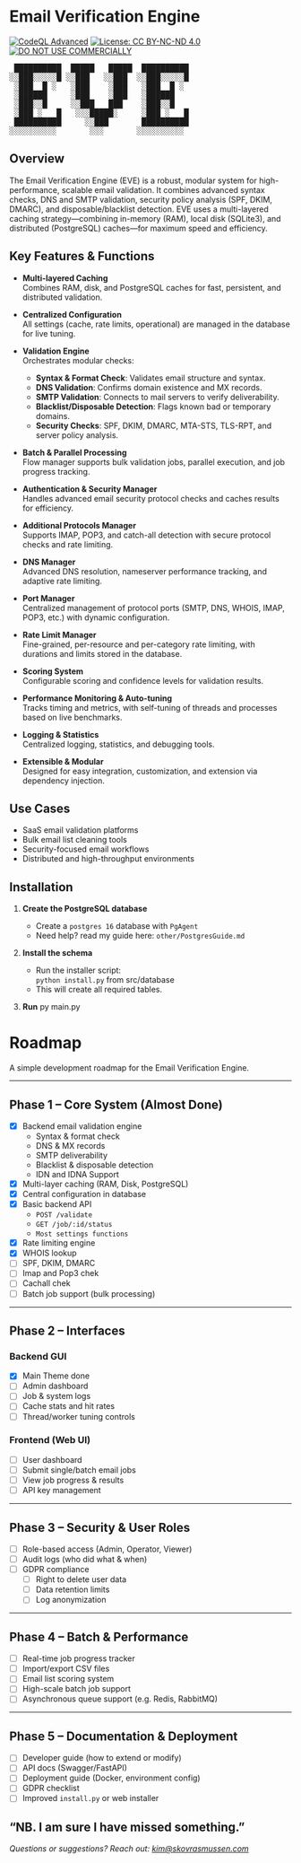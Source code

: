 # Email Verification Engine

[![CodeQL Advanced](https://github.com/Ranrar/Email-Verification-Engine/actions/workflows/codeql.yml/badge.svg)](https://github.com/Ranrar/Email-Verification-Engine/actions/workflows/codeql.yml)
[![License: CC BY-NC-ND 4.0](https://img.shields.io/badge/License-CC%20BY--NC--ND%204.0-yellow.svg)](https://creativecommons.org/licenses/by-nc-nd/4.0/)
[![DO NOT USE COMMERCIALLY](https://img.shields.io/badge/Commercial%20Use-Not%20Allowed-red.svg)](mailto:kim@skovrasmussen.com)


<pre lang="text">
 ██████████  █████   █████  ██████████
░░███░░░░░█ ░░███   ░░███  ░░███░░░░░█  
 ░███  █ ░   ░███    ░███   ░███  █ ░
 ░██████     ░███    ░███   ░██████
 ░███░░█     ░░███   ███    ░███░░█
 ░███ ░   █   ░░░█████░     ░███ ░   █
 ██████████     ░░███       ██████████
░░░░░░░░░░       ░░░       ░░░░░░░░░░</pre>

## Overview

The Email Verification Engine (EVE) is a robust, modular system for high-performance, scalable email validation. It combines advanced syntax checks, DNS and SMTP validation, security policy analysis (SPF, DKIM, DMARC), and disposable/blacklist detection. EVE uses a multi-layered caching strategy—combining in-memory (RAM), local disk (SQLite3), and distributed (PostgreSQL) caches—for maximum speed and efficiency.

## Key Features & Functions

- **Multi-layered Caching**  
  Combines RAM, disk, and PostgreSQL caches for fast, persistent, and distributed validation.

- **Centralized Configuration**  
  All settings (cache, rate limits, operational) are managed in the database for live tuning.

- **Validation Engine**  
  Orchestrates modular checks:
  - **Syntax & Format Check**: Validates email structure and syntax.
  - **DNS Validation**: Confirms domain existence and MX records.
  - **SMTP Validation**: Connects to mail servers to verify deliverability.
  - **Blacklist/Disposable Detection**: Flags known bad or temporary domains.
  - **Security Checks**: SPF, DKIM, DMARC, MTA-STS, TLS-RPT, and server policy analysis.

- **Batch & Parallel Processing**  
  Flow manager supports bulk validation jobs, parallel execution, and job progress tracking.

- **Authentication & Security Manager**  
  Handles advanced email security protocol checks and caches results for efficiency.

- **Additional Protocols Manager**  
  Supports IMAP, POP3, and catch-all detection with secure protocol checks and rate limiting.

- **DNS Manager**  
  Advanced DNS resolution, nameserver performance tracking, and adaptive rate limiting.

- **Port Manager**  
  Centralized management of protocol ports (SMTP, DNS, WHOIS, IMAP, POP3, etc.) with dynamic configuration.

- **Rate Limit Manager**  
  Fine-grained, per-resource and per-category rate limiting, with durations and limits stored in the database.

- **Scoring System**  
  Configurable scoring and confidence levels for validation results.

- **Performance Monitoring & Auto-tuning**  
  Tracks timing and metrics, with self-tuning of threads and processes based on live benchmarks.

- **Logging & Statistics**  
  Centralized logging, statistics, and debugging tools.

- **Extensible & Modular**  
  Designed for easy integration, customization, and extension via dependency injection.

## Use Cases

- SaaS email validation platforms
- Bulk email list cleaning tools
- Security-focused email workflows
- Distributed and high-throughput environments

## Installation

1. **Create the PostgreSQL database**  
   - Create a `postgres 16` database with `PgAgent`
   - Need help? read my guide here: `other/PostgresGuide.md`

2. **Install the schema**  
   - Run the installer script:  
     `python install.py` from src/database
   - This will create all required tables.

3. **Run**
   py main.py


# Roadmap

A simple development roadmap for the Email Verification Engine.

---

## Phase 1 – Core System (Almost Done)

- [x] Backend email validation engine  
  - Syntax & format check  
  - DNS & MX records  
  - SMTP deliverability  
  - Blacklist & disposable detection
  - IDN and IDNA Support
- [x] Multi-layer caching (RAM, Disk, PostgreSQL)  
- [x] Central configuration in database  
- [x] Basic backend API  
  - `POST /validate`  
  - `GET /job/:id/status`
  -  `Most settings functions`
- [x] Rate limiting engine
- [X] WHOIS lookup
- [ ] SPF, DKIM, DMARC
- [ ] Imap and Pop3 chek
- [ ] Cachall chek
- [ ] Batch job support (bulk processing)

---

## Phase 2 – Interfaces

### Backend GUI
- [x] Main Theme done
- [ ] Admin dashboard  
- [ ] Job & system logs  
- [ ] Cache stats and hit rates  
- [ ] Thread/worker tuning controls  

### Frontend (Web UI)
- [ ] User dashboard  
- [ ] Submit single/batch email jobs  
- [ ] View job progress & results  
- [ ] API key management  

---

## Phase 3 – Security & User Roles

- [ ] Role-based access (Admin, Operator, Viewer)  
- [ ] Audit logs (who did what & when)  
- [ ] GDPR compliance  
  - [ ] Right to delete user data  
  - [ ] Data retention limits  
  - [ ] Log anonymization  

---

## Phase 4 – Batch & Performance

- [ ] Real-time job progress tracker  
- [ ] Import/export CSV files  
- [ ] Email list scoring system  
- [ ] High-scale batch job support  
- [ ] Asynchronous queue support (e.g. Redis, RabbitMQ)  

---

## Phase 5 – Documentation & Deployment

- [ ] Developer guide (how to extend or modify)  
- [ ] API docs (Swagger/FastAPI)  
- [ ] Deployment guide (Docker, environment config)  
- [ ] GDPR checklist  
- [ ] Improved `install.py` or web installer  

“NB. I am sure I have missed something.”
---

_Questions or suggestions? Reach out: [kim@skovrasmussen.com](mailto:kim@skovrasmussen.com)_

